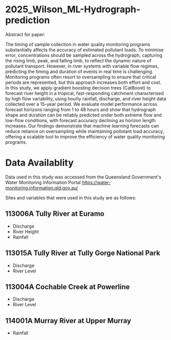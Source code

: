 # 2025_Wilson_ML-Hydrograph-prediction
Abstract for paper:

The timing of sample collection in water quality monitoring programs substantially affects the accuracy of estimated pollutant loads. To minimise error, concentrations should be sampled across the hydrograph, capturing the rising limb, peak, and falling limb, to reflect the dynamic nature of pollutant transport. However, in river systems with variable flow regimes, predicting the timing and duration of events in real time is challenging. Monitoring programs often resort to oversampling to ensure that critical periods are represented, but this approach increases both effort and cost. In this study, we apply gradient boosting decision trees (CatBoost) to forecast river height in a tropical, fast-responding catchment characterised by high flow variability, using hourly rainfall, discharge, and river height data collected over a 15-year period. We evaluate model performance across forecast horizons ranging from 1 to 48 hours and show that hydrograph shape and duration can be reliably predicted under both extreme flow and low-flow conditions, with forecast accuracy declining as horizon length increases. Our findings demonstrate that machine learning forecasts can reduce reliance on oversampling while maintaining pollutant load accuracy, offering a scalable tool to improve the efficiency of water quality monitoring programs. 


# Data Availablity 
Data used in this study was accessed from the Queensland Government's Water Monitoring Information Portal https://water-monitoring.information.qld.gov.au/

Sites and variables that were used in this study are as follows: 
## 113006A Tully River at Euramo
- Discharge
- River Height
- Rainfall

## 113015A Tully River at Tully Gorge National Park
- Discharge
- River Level

## 113004A Cochable Creek at Powerline
- Discharge
- River Level

## 114001A Murray River at Upper Murray
- Rainfall 
